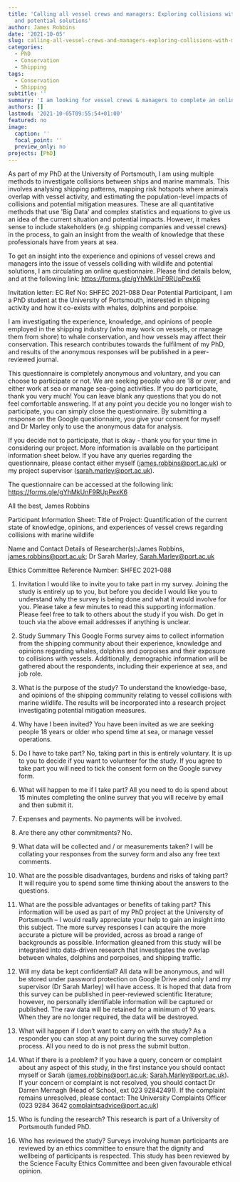 ```yaml
---
title: 'Calling all vessel crews and managers: Exploring collisions with marine wildlife
  and potential solutions'
author: James Robbins
date: '2021-10-05'
slug: calling-all-vessel-crews-and-managers-exploring-collisions-with-marine-wildlife-and-potential-solutions
categories:
  - PhD
  - Conservation
  - Shipping
tags:
  - Conservation
  - Shipping
subtitle: ''
summary: 'I am looking for vessel crews & managers to complete an online questionnaire on their experience and opinions of collisions with marine wildlife and potential solutions.'
authors: []
lastmod: '2021-10-05T09:55:54+01:00'
featured: no
image:
  caption: ''
  focal_point: ''
  preview_only: no
projects: [PhD]
---
```

As part of my PhD at the University of Portsmouth, I am using multiple methods to investigate collisions between ships and marine mammals. This involves analysing shipping patterns, mapping risk hotspots where animals overlap with vessel activity, and estimating the population-level impacts of collisions and potential mitigation measures. These are all quantitative methods that use 'Big Data' and complex statistics and equations to give us an idea of the current situation and potential impacts. However, it makes sense to include stakeholders (e.g. shipping companies and vessel crews) in the process, to gain an insight from the wealth of knowledge that these professionals have from years at sea. 

To get an insight into the experience and opinions of vessel crews and managers into the issue of vessels colliding with wildlife and potential solutions, I am circulating an online questionnaire. Please find details below, and at the following link: https://forms.gle/gYhMkUnF9RUpPexK6

Invitation letter: 
EC Ref No:  SHFEC 2021-088
Dear Potential Participant,
I am a PhD student at the University of Portsmouth, interested in shipping activity and how it co-exists with whales, dolphins and porpoise.

I am investigating the experience, knowledge, and opinions of people employed in the shipping industry (who may work on vessels, or manage them from shore) to whale conservation, and how vessels may affect their conservation. This research contributes towards the fulfilment of my PhD, and results of the anonymous responses will be published in a peer-reviewed journal.

This questionnaire is completely anonymous and voluntary, and you can choose to participate or not. We are seeking people who are 18 or over, and either work at sea or manage sea-going activities. 
If you do participate, thank you very much! You can leave blank any questions that you do not feel comfortable answering. If at any point you decide you no longer wish to participate, you can simply close the questionnaire. By submitting a response on the Google questionnaire, you give your consent for myself and Dr Marley only to use the anonymous data for analysis.

If you decide not to participate, that is okay - thank you for your time in considering our project.
More information is available on the participant information sheet below. If you have any queries regarding the questionnaire, please contact either myself (james.robbins@port.ac.uk) or my project supervisor (sarah.marley@port.ac.uk).
 
The questionnaire can be accessed at the following link: https://forms.gle/gYhMkUnF9RUpPexK6

All the best,
James Robbins
 
 
Participant Information Sheet:
Title of Project: Quantification of the current state of knowledge, opinions, and experiences of vessel crews regarding collisions with marine wildlife 

Name and Contact Details of Researcher(s):James Robbins, james.robbins@port.ac.uk; Dr Sarah Marley, Sarah.Marley@port.ac.uk 

Ethics Committee Reference Number: SHFEC 2021-088
1. Invitation
I would like to invite you to take part in my survey. Joining the study is entirely up to you, but before you decide I would like you to understand why the survey is being done and what it would involve for you. Please take a few minutes to read this supporting information. Please feel free to talk to others about the study if you wish. Do get in touch via the above email addresses if anything is unclear.

2. Study Summary This Google Forms survey aims to collect information from the shipping community about their experience, knowledge and opinions regarding whales, dolphins and porpoises and their exposure to collisions with vessels. Additionally, demographic information will be gathered about the respondents, including their experience at sea, and job role. 

3. What is the purpose of the study? To understand the knowledge-base, and opinions of the shipping community relating to vessel collisions with marine wildlife. The results will be incorporated into a research project investigating potential mitigation measures. 

4. Why have I been invited? You have been invited as we are seeking people 18 years or older who spend time at sea, or manage vessel operations. 

5. Do I have to take part? No, taking part in this is entirely voluntary. It is up to you to decide if you want to volunteer for the study. If you agree to take part you will need to tick the consent form on the Google survey form. 

6. What will happen to me if I take part? All you need to do is spend about 15 minutes completing the online survey that you will receive by email and then submit it. 

7. Expenses and payments. No payments will be involved. 

8. Are there any other commitments? No. 

9. What data will be collected and / or measurements taken? I will be collating your responses from the survey form and also any free text comments. 

10. What are the possible disadvantages, burdens and risks of taking part? It will require you to spend some time thinking about the answers to the questions. 

11. What are the possible advantages or benefits of taking part? This information will be used as part of my PhD project at the University of Portsmouth – I would really appreciate your help to gain an insight into this subject. The more survey responses I can acquire the more accurate a picture will be provided, across as broad a range of backgrounds as possible. Information gleaned from this study will be integrated into data-driven research that investigates the overlap between whales, dolphins and porpoises, and shipping traffic. 

12. Will my data be kept confidential? All data will be anonymous, and will be stored under password protection on Google Drive and only I and my supervisor (Dr Sarah Marley) will have access. It is hoped that data from this survey can be published in peer-reviewed scientific literature; however, no personally identifiable information will be captured or published. The raw data will be retained for a minimum of 10 years. When they are no longer required, the data will be destroyed. 

13. What will happen if I don’t want to carry on with the study? As a responder you can stop at any point during the survey completion process. All you need to do is not press the submit button. 

14. What if there is a problem? If you have a query, concern or complaint about any aspect of this study, in the first instance you should contact myself or Sarah (james.robbins@port.ac.uk; Sarah.Marley@port.ac.uk). If your concern or complaint is not resolved, you should contact Dr Darren Mernagh (Head of School, ext 023 92842491). If the complaint remains unresolved, please contact: The University Complaints Officer (023 9284 3642 complaintsadvice@port.ac.uk)

15. Who is funding the research? This research is part of a University of Portsmouth funded PhD. 

16. Who has reviewed the study? Surveys involving human participants are reviewed by an ethics committee to ensure that the dignity and wellbeing of participants is respected. This study has been reviewed by the Science Faculty Ethics Committee and been given favourable ethical opinion.

